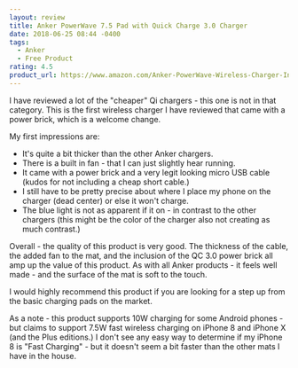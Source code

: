 ```yaml
---
layout: review
title: Anker PowerWave 7.5 Pad with Quick Charge 3.0 Charger
date: 2018-06-25 08:44 -0400
tags:
  - Anker
  - Free Product
rating: 4.5
product_url: https://www.amazon.com/Anker-PowerWave-Wireless-Charger-Included/dp/B078WRCW35
---
```


I have reviewed a lot of the "cheaper" Qi chargers - this one is not in that category.  This is the first wireless charger I have reviewed that came with a power brick, which is a welcome change.

My first impressions are:
* It's quite a bit thicker than the other Anker chargers.
* There is a built in fan - that I can just slightly hear running.
* It came with a power brick and a very legit looking micro USB cable (kudos for not including a cheap short cable.)
* I still have to be pretty precise about where I place my phone on the charger (dead center) or else it won't charge.
* The blue light is not as apparent if it on - in contrast to the other chargers (this might be the color of the charger also not creating as much contrast.)

Overall - the quality of this product is very good.  The thickness of the cable, the added fan to the mat, and the inclusion of the QC 3.0 power brick all amp up the value of this product.  As with all Anker products - it feels well made - and the surface of the mat is soft to the touch.

I would highly recommend this product if you are looking for a step up from the basic charging pads on the market.

As a note - this product supports 10W charging for some Android phones - but claims to support 7.5W fast wireless charging on iPhone 8 and iPhone X (and the Plus editions.)  I don't see any easy way to determine if my iPhone 8 is "Fast Charging" - but it doesn't seem a bit faster than the other mats I have in the house.
